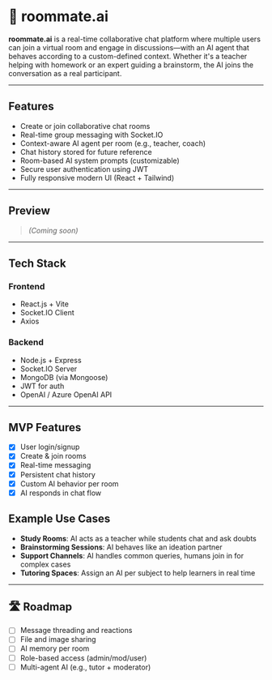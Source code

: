 # 🤖 roommate.ai

**roommate.ai** is a real-time collaborative chat platform where multiple users can join a virtual room and engage in discussions—with an AI agent that behaves according to a custom-defined context. Whether it's a teacher helping with homework or an expert guiding a brainstorm, the AI joins the conversation as a real participant.

---

## Features

- Create or join collaborative chat rooms
- Real-time group messaging with Socket.IO
- Context-aware AI agent per room (e.g., teacher, coach)
- Chat history stored for future reference
- Room-based AI system prompts (customizable)
- Secure user authentication using JWT
- Fully responsive modern UI (React + Tailwind)

---

## Preview

> _(Coming soon)_

---

## Tech Stack

### Frontend
- React.js + Vite
- Socket.IO Client
- Axios

### Backend
- Node.js + Express
- Socket.IO Server
- MongoDB (via Mongoose)
- JWT for auth
- OpenAI / Azure OpenAI API

---

## MVP Features

- [x] User login/signup
- [x] Create & join rooms
- [x] Real-time messaging
- [x] Persistent chat history
- [x] Custom AI behavior per room
- [x] AI responds in chat flow

## Example Use Cases

- **Study Rooms**: AI acts as a teacher while students chat and ask doubts
- **Brainstorming Sessions**: AI behaves like an ideation partner
- **Support Channels**: AI handles common queries, humans join in for complex cases
- **Tutoring Spaces**: Assign an AI per subject to help learners in real time

---

## 🛣️ Roadmap

- [ ] Message threading and reactions  
- [ ] File and image sharing  
- [ ] AI memory per room  
- [ ] Role-based access (admin/mod/user)  
- [ ] Multi-agent AI (e.g., tutor + moderator)
